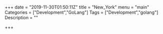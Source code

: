 +++
date = "2019-11-30T01:50:11Z"
title = "New_York"
menu = "main"
Categories = ["Development","GoLang"]
Tags = ["Development","golang"]
Description = ""

+++


